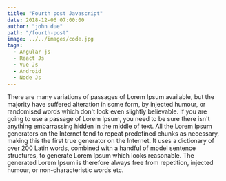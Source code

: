 ```yaml
---
title: "Fourth post Javascript"
date: 2018-12-06 07:00:00
author: "john due"
path: "/fourth-post"
image: ../../images/code.jpg
tags:
  - Angular js
  - React Js
  - Vue Js
  - Android
  - Node Js
---
```


There are many variations of passages of Lorem Ipsum available, but the majority have suffered alteration in some form, by injected humour, or randomised words which don't look even slightly believable. If you are going to use a passage of Lorem Ipsum, you need to be sure there isn't anything embarrassing hidden in the middle of text. All the Lorem Ipsum generators on the Internet tend to repeat predefined chunks as necessary, making this the first true generator on the Internet. It uses a dictionary of over 200 Latin words, combined with a handful of model sentence structures, to generate Lorem Ipsum which looks reasonable. The generated Lorem Ipsum is therefore always free from repetition, injected humour, or non-characteristic words etc.
